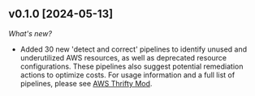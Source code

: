 ## v0.1.0 [2024-05-13]

_What's new?_

- Added 30 new 'detect and correct' pipelines to identify unused and underutilized AWS resources, as well as deprecated resource configurations. These pipelines also suggest potential remediation actions to optimize costs. For usage information and a full list of pipelines, please see [AWS Thrifty Mod](https://hub.flowpipe.io/mods/turbot/aws_thrifty).